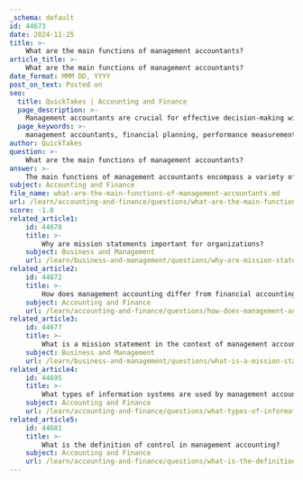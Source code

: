 ```yaml
---
_schema: default
id: 44673
date: 2024-11-25
title: >-
    What are the main functions of management accountants?
article_title: >-
    What are the main functions of management accountants?
date_format: MMM DD, YYYY
post_on_text: Posted on
seo:
  title: QuickTakes | Accounting and Finance
  page_description: >-
    Management accountants are crucial for effective decision-making within organizations, focusing on financial planning, performance measurement, cost management, and risk mitigation.
  page_keywords: >-
    management accountants, financial planning, performance measurement, cost management, decision support, resource allocation, risk management, collaboration, strategic guidance
author: QuickTakes
question: >-
    What are the main functions of management accountants?
answer: >-
    The main functions of management accountants encompass a variety of responsibilities that are crucial for effective decision-making and operational control within an organization. Here are the key functions:\n\n1. **Financial Planning and Analysis**: Management accountants are responsible for preparing budgets and forecasts, which help in planning the financial resources of the organization. They analyze financial data to provide insights that guide strategic planning.\n\n2. **Performance Measurement**: They measure and evaluate the performance of different business units over time. This includes preparing monthly management accounts and other financial reports that help assess how well the organization is meeting its financial goals.\n\n3. **Cost Management**: Management accountants compute the cost of goods sold and other expenses, which is essential for understanding profitability and managing costs effectively.\n\n4. **Decision Support**: They provide relevant financial and non-financial information to assist management in making informed decisions. This includes analyzing data to identify trends, risks, and opportunities.\n\n5. **Resource Allocation**: Management accountants allocate resources to various business units or activities based on profitability and strategic importance, ensuring that resources are used efficiently.\n\n6. **Risk Management**: They help identify and assess financial risks, providing strategies to mitigate these risks and ensure the organization's financial stability.\n\n7. **Collaboration with Other Departments**: Management accountants work closely with other departments, such as operations, marketing, and human resources, to align financial goals with overall business objectives.\n\n8. **Strategic Guidance**: They play a vital role in formulating strategies that will enhance business performance and customer satisfaction, ensuring that the organization remains competitive in its environment.\n\nOverall, management accountants serve as key players in the internal financial management of organizations, providing the necessary information and analysis to support effective management and strategic decision-making.
subject: Accounting and Finance
file_name: what-are-the-main-functions-of-management-accountants.md
url: /learn/accounting-and-finance/questions/what-are-the-main-functions-of-management-accountants
score: -1.0
related_article1:
    id: 44678
    title: >-
        Why are mission statements important for organizations?
    subject: Business and Management
    url: /learn/business-and-management/questions/why-are-mission-statements-important-for-organizations
related_article2:
    id: 44672
    title: >-
        How does management accounting differ from financial accounting?
    subject: Accounting and Finance
    url: /learn/accounting-and-finance/questions/how-does-management-accounting-differ-from-financial-accounting
related_article3:
    id: 44677
    title: >-
        What is a mission statement in the context of management accounting?
    subject: Business and Management
    url: /learn/business-and-management/questions/what-is-a-mission-statement-in-the-context-of-management-accounting
related_article4:
    id: 44695
    title: >-
        What types of information systems are used by management accountants?
    subject: Accounting and Finance
    url: /learn/accounting-and-finance/questions/what-types-of-information-systems-are-used-by-management-accountants
related_article5:
    id: 44681
    title: >-
        What is the definition of control in management accounting?
    subject: Accounting and Finance
    url: /learn/accounting-and-finance/questions/what-is-the-definition-of-control-in-management-accounting
---
```


&nbsp;